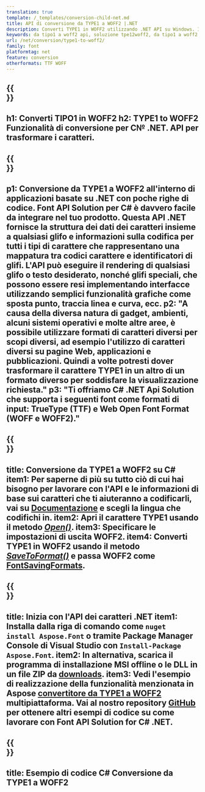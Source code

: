 ```yaml
---
translation: true
template: /_templates/conversion-child-net.md
title: API di conversione da TYPE1 a WOFF2 |.NET
description: Converti TYPE1 in WOFF2 utilizzando .NET API su Windows. Integra questa funzionalità nativa di conversione dei caratteri da TYPE1 a WOFF2 nella tua soluzione.
keywords: da tipo1 a woff2 api, soluzione tpe12woff2, da tipo1 a woff2 net
url: /net/conversion/type1-to-woff2/
family: font
platformtag: net
feature: conversion
otherformats: TTF WOFF
---
```


{{<section banner>}}
---
h1: Converti TIPO1 in WOFF2
h2: TYPE1 to WOFF2 Funzionalità di conversione per C№ .NET. API per trasformare i caratteri.
---

{{<section overview>}}
---
p1: Conversione da TYPE1 a WOFF2 all'interno di applicazioni basate su .NET con poche righe di codice. Font API Solution per С# è davvero facile da integrare nel tuo prodotto. Questa API .NET fornisce la struttura dei dati dei caratteri insieme a qualsiasi glifo e informazioni sulla codifica per tutti i tipi di carattere che rappresentano una mappatura tra codici carattere e identificatori di glifi. L'API può eseguire il rendering di qualsiasi glifo o testo desiderato, nonché glifi speciali, che possono essere resi implementando interfacce utilizzando semplici funzionalità grafiche come sposta punto, traccia linea e curva, ecc.
p2: "A causa della diversa natura di gadget, ambienti, alcuni sistemi operativi e molte altre aree, è possibile utilizzare formati di caratteri diversi per scopi diversi, ad esempio l'utilizzo di caratteri diversi su pagine Web, applicazioni e pubblicazioni. Quindi a volte potresti dover trasformare il carattere TYPE1 in un altro di un formato diverso per soddisfare la visualizzazione richiesta."
p3: "Ti offriamo С# .NET Api Solution che supporta i seguenti font come formati di input: TrueType (TTF) e Web Open Font Format (WOFF e WOFF2)."
---

{{<section feature1>}}
---
title: Conversione da TYPE1 a WOFF2 su C#
item1: Per saperne di più su tutto ciò di cui hai bisogno per lavorare con l'API e le informazioni di base sui caratteri che ti aiuteranno a codificarli, vai su [Documentazione](https://docs.aspose.com/font/) e scegli la lingua che codifichi in.
item2: Apri il carattere TYPE1 usando il metodo [*Open()*](https://reference.aspose.com/font/net/aspose.font/font/open/).
item3: Specificare le impostazioni di uscita WOFF2.
item4: Converti TYPE1 in WOFF2 usando il metodo [*SaveToFormat()*](https://reference.aspose.com/font/net/aspose.font/font/savetoformat/) e passa WOFF2 come [FontSavingFormats](https://reference.aspose.com/font/net/aspose.font/fontsavingformats/).
---

{{<section feature2>}}
---
title: Inizia con l'API dei caratteri .NET
item1: Installa dalla riga di comando come ```nuget install Aspose.Font``` o tramite Package Manager Console di Visual Studio con ```Install-Package Aspose.Font```.
item2: In alternativa, scarica il programma di installazione MSI offline o le DLL in un file ZIP da [downloads](https://releases.aspose.com/font/net/).
item3: Vedi l'esempio di realizzazione della funzionalità menzionata in Aspose [convertitore da TYPE1 a WOFF2](https://products.aspose.app/font/conversion/type1-to-woff2) multipiattaforma. Vai al nostro repository [GitHub](https://github.com/aspose-font/Aspose.Font-Documentation/tree/master/net-examples) per ottenere altri esempi di codice su come lavorare con Font API Solution for C# .NET.
---

{{<section codeexample>}}
---
title: Esempio di codice C# Conversione da TYPE1 a WOFF2
---